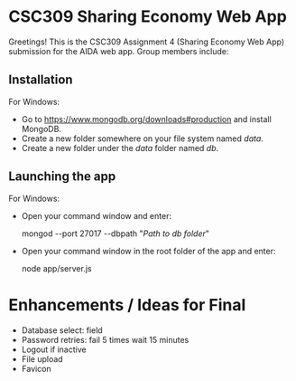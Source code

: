 # CSC309 Sharing Economy Web App
Greetings! This is the CSC309 Assignment 4 (Sharing Economy Web App) submission for the AIDA web app. Group members include:

## Installation
For Windows:
- Go to https://www.mongodb.org/downloads#production and install MongoDB.
- Create a new folder somewhere on your file system named <i>data</i>.
- Create a new folder under the <i>data</i> folder named <i>db</i>.

## Launching the app
For Windows:
- Open your command window and enter:

  mongod --port 27017 --dbpath "<i>Path to db folder</i>"

- Open your command window in the root folder of the app and enter:

  node app/server.js


# Enhancements / Ideas for Final
- Database select: field
- Password retries: fail 5 times wait 15 minutes
- Logout if inactive
- File upload
- Favicon
